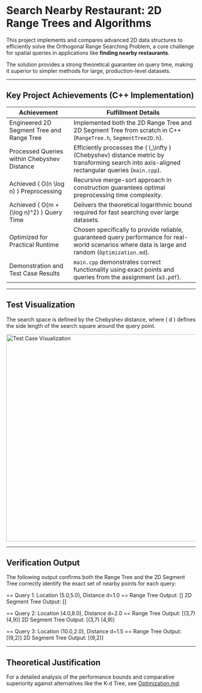 # Search Nearby Restaurant: 2D Range Trees and Algorithms

This project implements and compares advanced 2D data structures to efficiently solve the Orthogonal Range Searching Problem, a core challenge for spatial queries in applications like **finding nearby restaurants**.

The solution provides a strong theoretical guarantee on query time, making it superior to simpler methods for large, production-level datasets.

---

## Key Project Achievements (C++ Implementation)

| Achievement | Fulfillment Details |
|-------------|---------------------|
| Engineered 2D Segment Tree and Range Tree | Implemented both the 2D Range Tree and 2D Segment Tree from scratch in C++ (`RangeTree.h`, `SegmentTree2D.h`). |
| Processed Queries within Chebyshev Distance | Efficiently processes the \( l_\infty \) (Chebyshev) distance metric by transforming search into axis-aligned rectangular queries (`main.cpp`). |
| Achieved \( O(n \log n) \) Preprocessing | Recursive merge-sort approach in construction guarantees optimal preprocessing time complexity. |
| Achieved \( O(m + (\log n)^2) \) Query Time | Delivers the theoretical logarithmic bound required for fast searching over large datasets. |
| Optimized for Practical Runtime | Chosen specifically to provide reliable, guaranteed query performance for real-world scenarios where data is large and random (`Optimization.md`). |
| Demonstration and Test Case Results | `main.cpp` demonstrates correct functionality using exact points and queries from the assignment (`a3.pdf`). |

---

## Test Visualization

The search space is defined by the Chebyshev distance, where \( d \) defines the side length of the search square around the query point.

<img src="comparison/test-case_visual_aid.jpg" alt="Test Case Visualization" width="550"/>

---

## Verification Output

The following output confirms both the Range Tree and the 2D Segment Tree correctly identify the exact set of nearby points for each query:

== Query 1: Location (5.0,5.0), Distance d=1.0 ==
Range Tree Output: []
2D Segment Tree Output: []

== Query 2: Location (4.0,8.0), Distance d=2.0 ==
Range Tree Output: [(3,7) (4,9)]
2D Segment Tree Output: [(3,7) (4,9)]

== Query 3: Location (10.0,2.0), Distance d=1.5 ==
Range Tree Output: [(9,2)]
2D Segment Tree Output: [(9,2)]

---

## Theoretical Justification

For a detailed analysis of the performance bounds and comparative superiority against alternatives like the K-d Tree, see [Optimization.md](comparison/Optimization.md).

